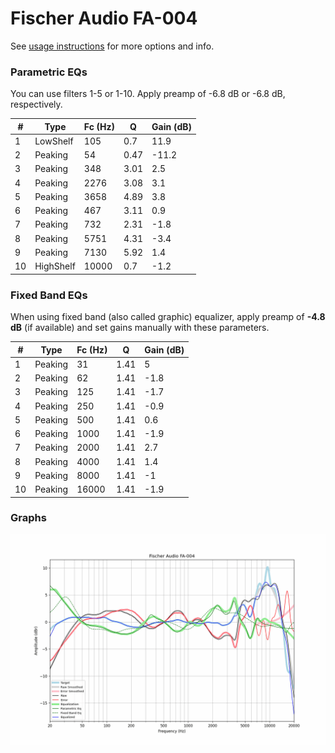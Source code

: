 # Fischer Audio FA-004
See [usage instructions](https://github.com/jaakkopasanen/AutoEq#usage) for more options and info.

### Parametric EQs
You can use filters 1-5 or 1-10. Apply preamp of -6.8 dB or -6.8 dB, respectively.

|   # | Type      |   Fc (Hz) |    Q |   Gain (dB) |
|-----|-----------|-----------|------|-------------|
|   1 | LowShelf  |       105 | 0.7  |        11.9 |
|   2 | Peaking   |        54 | 0.47 |       -11.2 |
|   3 | Peaking   |       348 | 3.01 |         2.5 |
|   4 | Peaking   |      2276 | 3.08 |         3.1 |
|   5 | Peaking   |      3658 | 4.89 |         3.8 |
|   6 | Peaking   |       467 | 3.11 |         0.9 |
|   7 | Peaking   |       732 | 2.31 |        -1.8 |
|   8 | Peaking   |      5751 | 4.31 |        -3.4 |
|   9 | Peaking   |      7130 | 5.92 |         1.4 |
|  10 | HighShelf |     10000 | 0.7  |        -1.2 |

### Fixed Band EQs
When using fixed band (also called graphic) equalizer, apply preamp of **-4.8 dB** (if available) and set gains manually with these parameters.

|   # | Type    |   Fc (Hz) |    Q |   Gain (dB) |
|-----|---------|-----------|------|-------------|
|   1 | Peaking |        31 | 1.41 |         5   |
|   2 | Peaking |        62 | 1.41 |        -1.8 |
|   3 | Peaking |       125 | 1.41 |        -1.7 |
|   4 | Peaking |       250 | 1.41 |        -0.9 |
|   5 | Peaking |       500 | 1.41 |         0.6 |
|   6 | Peaking |      1000 | 1.41 |        -1.9 |
|   7 | Peaking |      2000 | 1.41 |         2.7 |
|   8 | Peaking |      4000 | 1.41 |         1.4 |
|   9 | Peaking |      8000 | 1.41 |        -1   |
|  10 | Peaking |     16000 | 1.41 |        -1.9 |

### Graphs
![](./Fischer%20Audio%20FA-004.png)
